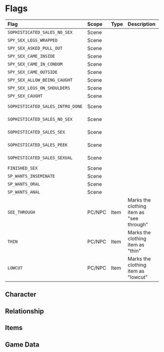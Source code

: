 # Flags

| Flag | Scope | Type | Description | Notes |
| :--- | :---- | :--- | :---------- | :---- |
| `SOPHISTICATED_SALES_NO_SEX` | Scene | | | |
| `SPY_SEX_LEGS_WRAPPED` | Scene | | | Used by `spyOnSex` |
| `SPY_SEX_ASKED_PULL_OUT` | Scene | | | Used by `spyOnSex` |
| `SPY_SEX_CAME_INSIDE` | Scene | | | Used by `spyOnSex` |
| `SPY_SEX_CAME_IN_CONDOM` | Scene | | | Used by `spyOnSex` |
| `SPY_SEX_CAME_OUTSIDE` | Scene | | | Used by `spyOnSex` |
| `SPY_SEX_ALLOW_BEING_CAUGHT` | Scene | | | Used by `spyOnSex` |
| `SPY_SEX_LEGS_ON_SHOULDERS` | Scene | | | Used by `spyOnSex` |
| `SPY_SEX_CAUGHT` | Scene | | | Used by `spyOnSex` |
| `SOPHISTICATED_SALES_INTRO_DONE` | Scene | | | Used by `sophisticatedSalesHelp` |
| `SOPHISTICATED_SALES_NO_SEX` | Scene | | | Used by `sophisticatedSalesHelp` |
| `SOPHISTICATED_SALES_SEX` | Scene | | | Used by `sophisticatedSalesHelp` |
| `SOPHISTICATED_SALES_PEEK` | Scene | | | Used by `sophisticatedSalesHelp` |
| `SOPHISTICATED_SALES_SEXUAL` | Scene | | | Used by `sophisticatedSalesHelp` |
| `FINISHED_SEX` | Scene | | | Used by `spMain` |
| `SP_WANTS_INSEMINATE` | Scene | | | Used by `spMain` |
| `SP_WANTS_ORAL` | Scene | | | Used by `spMain` |
| `SP_WANTS_ANAL` | Scene | | | Used by `spMain` |
| `SEE_THROUGH` | PC/NPC | Item | Marks the clothing item as "see through" | |
| `THIN` | PC/NPC | Item | Marks the clothing item as "thin" | |
| `LOWCUT` | PC/NPC | Item | Marks the clothing item as "lowcut" | |

## Character

## Relationship

## Items

## Game Data

